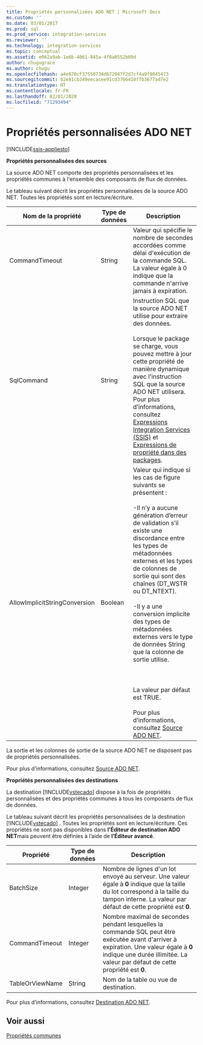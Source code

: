 ```yaml
---
title: Propriétés personnalisées ADO NET | Microsoft Docs
ms.custom: ''
ms.date: 03/01/2017
ms.prod: sql
ms.prod_service: integration-services
ms.reviewer: ''
ms.technology: integration-services
ms.topic: conceptual
ms.assetid: e062a9ab-1e6b-4061-845a-4f8a0552b09d
author: chugugrace
ms.author: chugu
ms.openlocfilehash: a4e670cf37550734d672047f2d7cf4a9f8045473
ms.sourcegitcommit: b2e81cb349eecacee91cd3766410ffb3677ad7e2
ms.translationtype: HT
ms.contentlocale: fr-FR
ms.lasthandoff: 02/01/2020
ms.locfileid: "71293494"
---
```

# <a name="ado-net-custom-properties"></a>Propriétés personnalisées ADO NET

[!INCLUDE[ssis-appliesto](../../includes/ssis-appliesto-ssvrpluslinux-asdb-asdw-xxx.md)]


  **Propriétés personnalisées des sources**  
  
 La source ADO NET comporte des propriétés personnalisées et les propriétés communes à l'ensemble des composants de flux de données.  
  
 Le tableau suivant décrit les propriétés personnalisées de la source ADO NET. Toutes les propriétés sont en lecture/écriture.  
  
|Nom de la propriété|Type de données|Description|  
|-------------------|---------------|-----------------|  
|CommandTimeout|String|Valeur qui spécifie le nombre de secondes accordées comme délai d'exécution de la commande SQL. La valeur égale à 0 indique que la commande n'arrive jamais à expiration.|  
|SqlCommand|String|Instruction SQL que la source ADO NET utilise pour extraire des données.<br /><br /> Lorsque le package se charge, vous pouvez mettre à jour cette propriété de manière dynamique avec l'instruction SQL que la source ADO NET utilisera. Pour plus d’informations, consultez [Expressions Integration Services &#40;SSIS&#41;](../../integration-services/expressions/integration-services-ssis-expressions.md) et [Expressions de propriété dans des packages](../../integration-services/expressions/use-property-expressions-in-packages.md).|  
|AllowImplicitStringConversion|Boolean|Valeur qui indique si les cas de figure suivants se présentent :<br /><br /> -Il n’y a aucune génération d’erreur de validation s’il existe une discordance entre les types de métadonnées externes et les types de colonnes de sortie qui sont des chaînes (DT_WSTR ou DT_NTEXT).<br /><br /> -Il y a une conversion implicite des types de métadonnées externes vers le type de données String que la colonne de sortie utilise.<br /><br /> <br /><br /> La valeur par défaut est TRUE.<br /><br /> Pour plus d’informations, consultez [Source ADO NET](../../integration-services/data-flow/ado-net-source.md).|  
  
 La sortie et les colonnes de sortie de la source ADO NET ne disposent pas de propriétés personnalisées.  
  
 Pour plus d’informations, consultez [Source ADO NET](../../integration-services/data-flow/ado-net-source.md).  
  
 **Propriétés personnalisées des destinations**  
  
 La destination [!INCLUDE[vstecado](../../includes/vstecado-md.md)] dispose à la fois de propriétés personnalisées et des propriétés communes à tous les composants de flux de données.  
  
 Le tableau suivant décrit les propriétés personnalisées de la destination [!INCLUDE[vstecado](../../includes/vstecado-md.md)] . Toutes les propriétés sont en lecture/écriture. Ces propriétés ne sont pas disponibles dans **l’Éditeur de destination ADO NET**mais peuvent être définies à l’aide de **l’Éditeur avancé**.  
  
|Propriété|Type de données|Description|  
|--------------|---------------|-----------------|  
|BatchSize|Integer|Nombre de lignes d'un lot envoyé au serveur. Une valeur égale à **0** indique que la taille du lot correspond à la taille du tampon interne. La valeur par défaut de cette propriété est **0**.|  
|CommandTimeout|Integer|Nombre maximal de secondes pendant lesquelles la commande SQL peut être exécutée avant d'arriver à expiration. Une valeur égale à **0** indique une durée illimitée. La valeur par défaut de cette propriété est **0**.|  
|TableOrViewName|String|Nom de la table ou vue de destination.|  
  
 Pour plus d’informations, consultez [Destination ADO NET](../../integration-services/data-flow/ado-net-destination.md).  
  
## <a name="see-also"></a>Voir aussi  
 [Propriétés communes](https://msdn.microsoft.com/library/51973502-5cc6-4125-9fce-e60fa1b7b796)  
  
  
